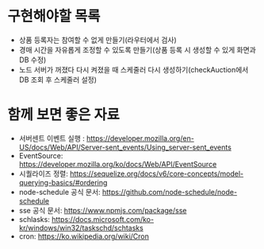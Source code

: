 # 구현해야할 목록
- 상품 등록자는 참여할 수 없게 만들기(라우터에서 검사)
- 경매 시간을 자유롭게 조정할 수 있도록 만들기(상품 등록 시 생성할 수 있게 화면과 DB 수정)
- 노드 서버가 꺼졌다 다시 켜졌을 때 스케줄러 다시 생성하기(checkAuction에서 DB 조회 후 스케줄러 설정)

# 함께 보면 좋은 자료
- 서버센트 이벤트 실행 : https://developer.mozilla.org/en-US/docs/Web/API/Server-sent_events/Using_server-sent_events
- EventSource: https://developer.mozilla.org/ko/docs/Web/API/EventSource
- 시퀄라이즈 정렬: https://sequelize.org/docs/v6/core-concepts/model-querying-basics/#ordering
- node-schedule 공식 문서: https://github.com/node-schedule/node-schedule
- sse 공식 문서: https://www.npmjs.com/package/sse
- schlasks: https://docs.microsoft.com/ko-kr/windows/win32/taskschd/schtasks
- cron: https://ko.wikipedia.org/wiki/Cron
